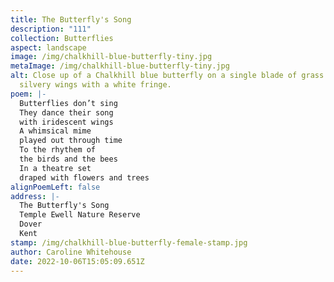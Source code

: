 ```yaml
---
title: The Butterfly's Song
description: "111"
collection: Butterflies
aspect: landscape
image: /img/chalkhill-blue-butterfly-tiny.jpg
metaImage: /img/chalkhill-blue-butterfly-tiny.jpg
alt: Close up of a Chalkhill blue butterfly on a single blade of grass. Blue
  silvery wings with a white fringe.
poem: |-
  Butterflies don’t sing
  They dance their song
  with iridescent wings
  A whimsical mime
  played out through time
  To the rhythem of 
  the birds and the bees
  In a theatre set 
  draped with flowers and trees
alignPoemLeft: false
address: |-
  The Butterfly's Song
  Temple Ewell Nature Reserve
  Dover 
  Kent
stamp: /img/chalkhill-blue-butterfly-female-stamp.jpg
author: Caroline Whitehouse
date: 2022-10-06T15:05:09.651Z
---
```


